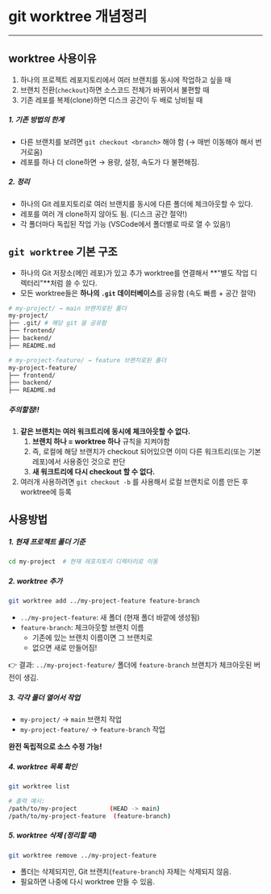 # git worktree 개념정리

---

>

## worktree 사용이유 

1. 하나의 프로젝트 레포지토리에서 여러 브랜치를 동시에 작업하고 싶을 때
2. 브랜치 전환(`checkout`)하면 소스코드 전체가 바뀌어서 불편할 때
3. 기존 레포를 복제(clone)하면 디스크 공간이 두 배로 낭비될 때

##### 1. 기존 방법의 한계

- 다른 브랜치를 보려면 `git checkout <branch>` 해야 함 (→ 매번 이동해야 해서 번거로움)
- 레포를 하나 더 clone하면 → 용량, 설정, 속도가 다 불편해짐.

##### 2. 정리

- 하나의 Git 레포지토리로 여러 브랜치를 동시에 다른 폴더에 체크아웃할 수 있다.
- 레포를 여러 개 clone하지 않아도 됨. (디스크 공간 절약!)
- 각 폴더마다 독립된 작업 가능 (VSCode에서 폴더별로 따로 열 수 있음!)

## `git worktree` 기본 구조

- 하나의 Git 저장소(메인 레포)가 있고 추가 worktree를 연결해서 **"별도 작업 디렉터리"**처럼 쓸 수 있다.
- 모든 worktree들은 **하나의 `.git` 데이터베이스**를 공유함 (속도 빠름 + 공간 절약)

```bash
# my-project/ → main 브랜치로된 폴더 
my-project/
├── .git/ # 해당 git 을 공유함 
├── frontend/
├── backend/
├── README.md

# my-project-feature/ → feature 브랜치로된 폴더 
my-project-feature/
├── frontend/
├── backend/
├── README.md
```

##### 주의할점!!

1. **같은 브랜치는 여러 워크트리에 동시에 체크아웃할 수 없다.**
   1. **브랜치 하나 = worktree 하나** 규칙을 지켜야함 
   2. 즉, 로컬에 해당 브랜치가 checkout 되어있으면 이미 다른 워크트리(또는 기본 레포)에서 사용중인 것으로 판단
   3. **새 워크트리에 다시 checkout 할 수 없다.**
2. 여러개 사용하려면 `git checkout -b` 를 사용해서 로컬 브랜치로 이름 만든 후 worktree에 등록 

## 사용방법

##### 1. 현재 프로젝트 폴더 기준

```bash
cd my-project  # 현재 레포지토리 디렉터리로 이동
```

##### 2. worktree 추가

```bash
git worktree add ../my-project-feature feature-branch
```

- `../my-project-feature`: 새 폴더 (현재 폴더 바깥에 생성됨)
- `feature-branch`: 체크아웃할 브랜치 이름
  - 기존에 있는 브랜치 이름이면 그 브랜치로
  - 없으면 새로 만들어짐!

👉 결과: `../my-project-feature/` 폴더에 `feature-branch` 브랜치가 체크아웃된 버전이 생김.

##### 3. 각각 폴더 열어서 작업

- `my-project/` → `main` 브랜치 작업
- `my-project-feature/` → `feature-branch` 작업

**완전 독립적으로 소스 수정 가능!**

##### 4. worktree 목록 확인

```bash
git worktree list
```

```bash
# 출력 예시:
/path/to/my-project         (HEAD -> main)
/path/to/my-project-feature  (feature-branch)
```

##### 5. worktree 삭제 (정리할 때)

```bash
git worktree remove ../my-project-feature
```

- 폴더는 삭제되지만, Git 브랜치(`feature-branch`) 자체는 삭제되지 않음.
- 필요하면 나중에 다시 worktree 만들 수 있음.

